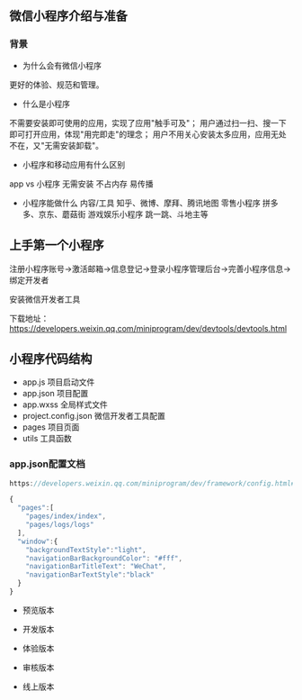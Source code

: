 

## 微信小程序介绍与准备

### 背景

- 为什么会有微信小程序

更好的体验、规范和管理。

- 什么是小程序

不需要安装即可使用的应用，实现了应用"触手可及"；
用户通过扫一扫、搜一下即可打开应用，体现"用完即走"的理念；
用户不用关心安装太多应用，应用无处不在，又"无需安装卸载"。

- 小程序和移动应用有什么区别

app vs 小程序
无需安装
不占内存
易传播

- 小程序能做什么
内容/工具 知乎、微博、摩拜、腾讯地图
零售小程序 拼多多、京东、蘑菇街
游戏娱乐小程序 跳一跳、斗地主等

## 上手第一个小程序
注册小程序账号->激活邮箱->信息登记->登录小程序管理后台->完善小程序信息->绑定开发者

安装微信开发者工具

下载地址：https://developers.weixin.qq.com/miniprogram/dev/devtools/devtools.html

## 小程序代码结构

- app.js   项目启动文件
- app.json 项目配置
- app.wxss 全局样式文件
- project.config.json 微信开发者工具配置
- pages  项目页面
- utils  工具函数

### app.json配置文档

```javascript
https://developers.weixin.qq.com/miniprogram/dev/framework/config.html#%E5%85%A8%E5%B1%80%E9%85%8D%E7%BD%AE
```

```javascript
{
  "pages":[
    "pages/index/index",
    "pages/logs/logs"
  ],
  "window":{
    "backgroundTextStyle":"light",
    "navigationBarBackgroundColor": "#fff",
    "navigationBarTitleText": "WeChat",
    "navigationBarTextStyle":"black"
  }
}
```

- 预览版本

- 开发版本

- 体验版本

- 审核版本

- 线上版本








